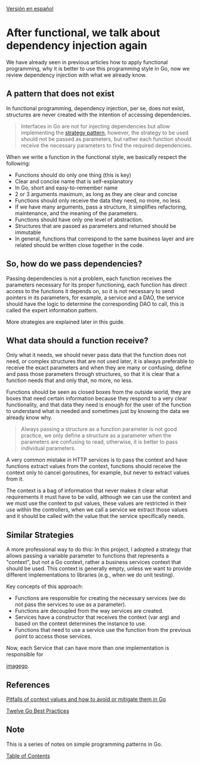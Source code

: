 [Versión en español](README.md)

# After functional, we talk about dependency injection again

We have already seen in previous articles how to apply functional programming, why it is better to use this programming style in Go, now we review dependency injection with what we already know.

## A pattern that does not exist

In functional programming, dependency injection, per se, does not exist, structures are never created with the intention of accessing dependencies.

> Interfaces in Go are not for injecting dependencies but allow implementing the [strategy pattern](../go_di_ioc/README_en.md), however, the strategy to be used should not be passed as parameters, but rather each function should receive the necessary parameters to find the required dependencies.

When we write a function in the functional style, we basically respect the following:

- Functions should do only one thing (this is key)
- Clear and concise name that is self-explanatory
- In Go, short and easy-to-remember name
- 2 or 3 arguments maximum, as long as they are clear and concise
- Functions should only receive the data they need, no more, no less.
- If we have many arguments, pass a structure, it simplifies refactoring, maintenance, and the meaning of the parameters.
- Functions should have only one level of abstraction.
- Structures that are passed as parameters and returned should be immutable
- In general, functions that correspond to the same business layer and are related should be written close together in the code.

## So, how do we pass dependencies?

Passing dependencies is not a problem, each function receives the parameters necessary for its proper functioning, each function has direct access to the functions it depends on, so it is not necessary to send pointers in its parameters, for example, a service and a DAO, the service should have the logic to determine the corresponding DAO to call, this is called the expert information pattern.

More strategies are explained later in this guide.

## What data should a function receive?

Only what it needs, we should never pass data that the function does not need, or complex structures that are not used later, it is always preferable to receive the exact parameters and when they are many or confusing, define and pass those parameters through structures, so that it is clear that a function needs that and only that, no more, no less.

Functions should be seen as closed boxes from the outside world, they are boxes that need certain information because they respond to a very clear functionality, and that data they need is enough for the user of the function to understand what is needed and sometimes just by knowing the data we already know why.

> Always passing a structure as a function parameter is not good practice, we only define a structure as a parameter when the parameters are confusing to read, otherwise, it is better to pass individual parameters.

A very common mistake in HTTP services is to pass the context and have functions extract values from the context, functions should receive the context only to cancel goroutines, for example, but never to extract values from it.

The context is a bag of information that never makes it clear what requirements it must have to be valid, although we can use the context and we must use the context to put values, these values are restricted in their use within the controllers, when we call a service we extract those values and it should be called with the value that the service specifically needs.

## Similar Strategies

A more professional way to do this: In this project, I adopted a strategy that allows passing a variable parameter to functions that represents a "context", but not a Go context, rather a business services context that should be used. This context is generally empty, unless we want to provide different implementations to libraries (e.g., when we do unit testing).

Key concepts of this approach:

- Functions are responsible for creating the necessary services (we do not pass the services to use as a parameter).
- Functions are decoupled from the way services are created.
- Services have a constructor that receives the context (var arg) and based on the context determines the instance to use.
- Functions that need to use a service use the function from the previous point to access those services.

Now, each Service that can have more than one implementation is responsible for

[imagego](https://github.com/nmarsollier/imagego).

## References

[Pitfalls of context values and how to avoid or mitigate them in Go](https://www.calhoun.io/pitfalls-of-context-values-and-how-to-avoid-or-mitigate-them/)

[Twelve Go Best Practices](https://talks.golang.org/2013/bestpractices.slide#1)

## Note

This is a series of notes on simple programming patterns in Go.

[Table of Contents](../README_en.md)

